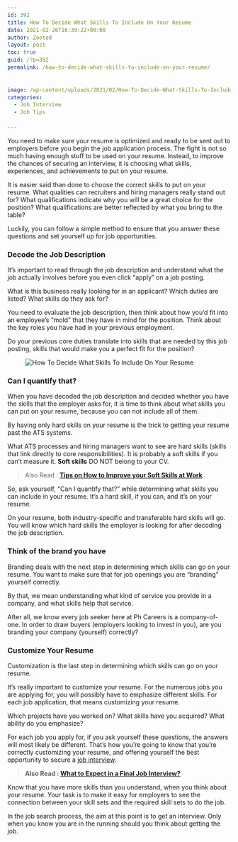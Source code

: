 ```yaml
---
id: 392
title: How To Decide What Skills To Include On Your Resume
date: 2021-02-26T16:39:22+00:00
author: Zooted
layout: post
toc: true
guid: /?p=392
permalink: /how-to-decide-what-skills-to-include-on-your-resume/


image: /wp-content/uploads/2021/02/How-To-Decide-What-Skills-To-Include-On-Your-Resume.jpg
categories:
  - Job Interview
  - Job Tips

---
```

You need to make sure your resume is optimized and ready to be sent out to employers before you begin the job application process. The fight is not so much having enough stuff to be used on your resume. Instead, to improve the chances of securing an interview, it is choosing what skills, experiences, and achievements to put on your resume.

It is easier said than done to choose the correct skills to put on your resume. What qualities can recruiters and hiring managers really stand out for? What qualifications indicate why you will be a great choice for the position? What qualifications are better reflected by what you bring to the table?

Luckily, you can follow a simple method to ensure that you answer these questions and set yourself up for job opportunities.

### **Decode the Job Description**

It&#8217;s important to read through the job description and understand what the job actually involves before you even click &#8220;apply&#8221; on a job posting.

What is this business really looking for in an applicant? Which duties are listed? What skills do they ask for?

You need to evaluate the job description, then think about how you&#8217;d fit into an employee&#8217;s &#8220;mold&#8221; that they have in mind for the position. Think about the key roles you have had in your previous employment.

Do your previous core duties translate into skills that are needed by this job posting, skills that would make you a perfect fit for the position?


<figure class="wp-block-image size-large">

<img loading="lazy" width="788" height="320" src="/wp-content/uploads/2021/02/hard-skills-vs-soft-skills.png" alt="How To Decide What Skills To Include On Your Resume" class="wp-image-393" srcset="/wp-content/uploads/2021/02/hard-skills-vs-soft-skills.png 788w, /wp-content/uploads/2021/02/hard-skills-vs-soft-skills-300x122.png 300w, /wp-content/uploads/2021/02/hard-skills-vs-soft-skills-768x312.png 768w" sizes="(max-width: 788px) 100vw, 788px" /> </figure> 

### **Can I quantify that?**

When you have decoded the job description and decided whether you have the skills that the employer asks for, it is time to think about what skills you can put on your resume, because you can not include all of them.

By having only hard skills on your resume is the trick to getting your resume past the ATS systems.

What ATS processes and hiring managers want to see are hard skills (skills that link directly to core responsibilities). It is probably a soft skills if you can&#8217;t measure it. **Soft skills** DO NOT belong to your CV.

<blockquote class="wp-block-quote">
  <p>
    Also Read : <strong><a href="/tips-on-how-to-improve-your-soft-skills-at-work/">Tips on How to Improve your Soft Skills at Work</a> </strong>
  </p>
</blockquote>

So, ask yourself, &#8220;Can I quantify that?&#8221; while determining what skills you can include in your resume. It&#8217;s a hard skill, if you can, and it&#8217;s on your resume.

On your resume, both industry-specific and transferable hard skills will go. You will know which hard skills the employer is looking for after decoding the job description.

### **Think of the brand you have**

Branding deals with the next step in determining which skills can go on your resume. You want to make sure that for job openings you are &#8220;branding&#8221; yourself correctly.

By that, we mean understanding what kind of service you provide in a company, and what skills help that service.

After all, we know every job seeker here at Ph Careers is a company-of-one. In order to draw buyers (employers looking to invest in you), are you branding your company (yourself) correctly?

### **Customize Your Resume**

Customization is the last step in determining which skills can go on your resume.

It&#8217;s really important to customize your resume. For the numerous jobs you are applying for, you will possibly have to emphasize different skills. For each job application, that means customizing your resume.

Which projects have you worked on? What skills have you acquired? What ability do you emphasize?

For each job you apply for, if you ask yourself these questions, the answers will most likely be different. That&#8217;s how you&#8217;re going to know that you&#8217;re correctly customizing your resume, and offering yourself the best opportunity to secure a [job interview](/category/job-interviews/).

<blockquote class="wp-block-quote">
  <p>
    <strong>Also Read : <a href="/what-to-expect-in-a-final-job-interview/">What to Expect in a Final Job Interview?</a></strong>
  </p>
</blockquote>

Know that you have more skills than you understand, when you think about your resume. Your task is to make it easy for employers to see the connection between your skill sets and the required skill sets to do the job.

In the job search process, the aim at this point is to get an interview. Only when you know you are in the running should you think about getting the job.
